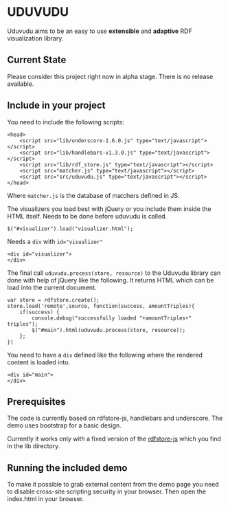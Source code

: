 UDUVUDU
=======

Uduvudu aims to be an easy to use **extensible** and **adaptive** RDF visualization library.

Current State
-------------
Please consider this project right now in alpha stage. There is no release available.

Include in your project
-----------------------

You need to include the following scripts:

    <head>
        <script src="lib/underscore-1.6.0.js" type="text/javascript"></script>
        <script src="lib/handlebars-v1.3.0.js" type="text/javascript"></script>
        <script src="lib/rdf_store.js" type="text/javascript"></script>
        <script src="matcher.js" type="text/javascript"></script>
        <script src="src/uduvudu.js" type="text/javascript"></script>
    </head>

Where `matcher.js` is the database of matchers defined in JS.

The visualizers you load best with jQuery or you include them inside the HTML itself. Needs to be done before uduvudu is called.

    $("#visualizer").load("visualizer.html");

Needs a `div` with `id="visualizer"`

    <div id="visualizer">
    </div>

The final call `uduvudu.process(store, resource)` to the Uduvudu library can done with help of jQuery like the following. It returns HTML which can be load into the current document.

    var store = rdfstore.create();
    store.load('remote',source, function(success, amountTriples){
        if(success) {
            console.debug("successfully loaded "+amountTriples+" triples");
            $("#main").html(uduvudu.process(store, resource));
        }; 
    })

You need to have a `div` defined like the following where the rendered content is loaded into.

    <div id="main">
    </div>

Prerequisites
-------------
The code is currently based on rdfstore-js, handlebars and underscore. The demo uses bootstrap for a basic design.

Currently it works only with a fixed version of the [rdfstore-js](https://raw2.github.com/l00mi/rdfstore-js/master/dist/browser/rdf_store.js "rdf_store.js") which you find in the lib directory.


Running the included demo
-------------------------
To make it possible to grab external content from the demo page you need to disable cross-site scripting security in your browser. Then open the index.html in your browser.
